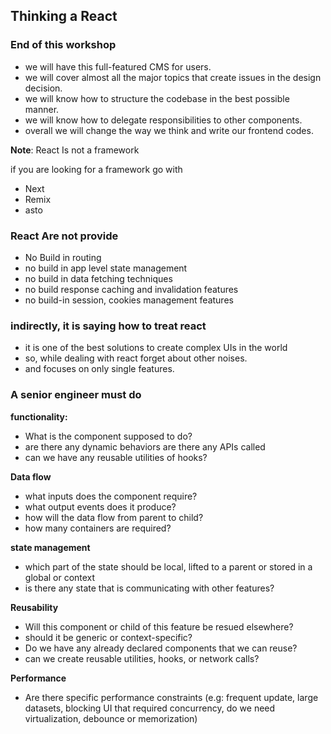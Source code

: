 ## Thinking a React

### End of this workshop

- we will have this full-featured CMS for users.
- we will cover almost all the major topics that create issues in the design decision.
- we will know how to structure the codebase in the best possible manner.
- we will know how to delegate responsibilities to other components.
- overall we will change the way we think and write our frontend codes.

**Note**: React Is not a framework

if you are looking for a framework go with

- Next
- Remix
- asto

### React Are not provide

- No Build in routing
- no build in app level state management
- no build in data fetching techniques
- no build response caching and invalidation features
- no build-in session, cookies management features

### indirectly, it is saying how to treat react

- it is one of the best solutions to create complex UIs in the world
- so, while dealing with react forget about other noises.
- and focuses on only single features.

### A senior engineer must do

**functionality:**

- What is the component supposed to do?
- are there any dynamic behaviors are there any APIs called
- can we have any reusable utilities of hooks?

**Data flow**

- what inputs does the component require?
- what output events does it produce?
- how will the data flow from parent to child?
- how many containers are required?

**state management**

- which part of the state should be local, lifted to a parent or stored in a global or context
- is there any state that is communicating with other features?

**Reusability**

- Will this component or child of this feature be resued elsewhere?
- should it be generic or context-specific?
- Do we have any already declared components that we can reuse?
- can we create reusable utilities, hooks, or network calls?

**Performance**

- Are there specific performance constraints (e.g: frequent update, large datasets, blocking UI that required concurrency, do we need virtualization, debounce or memorization)
